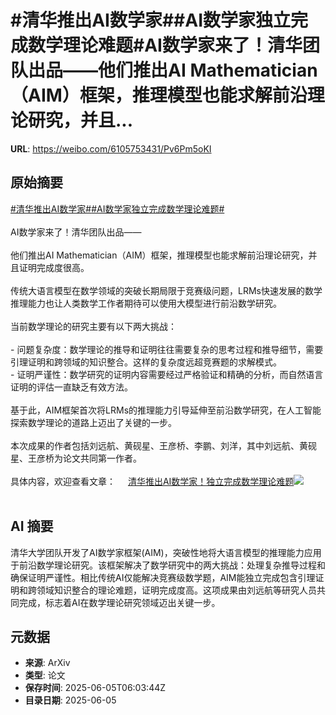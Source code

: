 # #清华推出AI数学家##AI数学家独立完成数学理论难题#AI数学家来了！清华团队出品——他们推出AI Mathematician（AIM）框架，推理模型也能求解前沿理论研究，并且...

**URL**: https://weibo.com/6105753431/Pv6Pm5oKI

## 原始摘要

<a href="https://m.weibo.cn/search?containerid=231522type%3D1%26t%3D10%26q%3D%23%E6%B8%85%E5%8D%8E%E6%8E%A8%E5%87%BAAI%E6%95%B0%E5%AD%A6%E5%AE%B6%23&amp;extparam=%23%E6%B8%85%E5%8D%8E%E6%8E%A8%E5%87%BAAI%E6%95%B0%E5%AD%A6%E5%AE%B6%23" data-hide=""><span class="surl-text">#清华推出AI数学家#</span></a><a href="https://m.weibo.cn/search?containerid=231522type%3D1%26t%3D10%26q%3D%23AI%E6%95%B0%E5%AD%A6%E5%AE%B6%E7%8B%AC%E7%AB%8B%E5%AE%8C%E6%88%90%E6%95%B0%E5%AD%A6%E7%90%86%E8%AE%BA%E9%9A%BE%E9%A2%98%23&amp;extparam=%23AI%E6%95%B0%E5%AD%A6%E5%AE%B6%E7%8B%AC%E7%AB%8B%E5%AE%8C%E6%88%90%E6%95%B0%E5%AD%A6%E7%90%86%E8%AE%BA%E9%9A%BE%E9%A2%98%23" data-hide=""><span class="surl-text">#AI数学家独立完成数学理论难题#</span></a><br><br>AI数学家来了！清华团队出品——<br><br>他们推出AI Mathematician（AIM）框架，推理模型也能求解前沿理论研究，并且证明完成度很高。<br><br>传统大语言模型在数学领域的突破长期局限于竞赛级问题，LRMs快速发展的数学推理能力也让人类数学工作者期待可以使用大模型进行前沿数学研究。<br><br>当前数学理论的研究主要有以下两大挑战：<br><br>- 问题复杂度：数学理论的推导和证明往往需要复杂的思考过程和推导细节，需要引理证明和跨领域的知识整合。这样的复杂度远超竞赛题的求解模式。<br>- 证明严谨性：数学研究的证明内容需要经过严格验证和精确的分析，而自然语言证明的评估一直缺乏有效方法。<br><br>基于此，AIM框架首次将LRMs的推理能力引导延伸至前沿数学研究，在人工智能探索数学理论的道路上迈出了关键的一步。<br><br>本次成果的作者包括刘远航、黄砚星、王彦桥、李鹏、刘洋，其中刘远航、黄砚星、王彦桥为论文共同第一作者。<br><br>具体内容，欢迎查看文章： <a href="https://weibo.com/ttarticle/p/show?id=2309405174144165085259" data-hide=""><span class="url-icon"><img style="width: 1rem;height: 1rem" src="https://h5.sinaimg.cn/upload/2015/09/25/3/timeline_card_small_article_default.png" referrerpolicy="no-referrer"></span><span class="surl-text">清华推出AI数学家！独立完成数学理论难题</span></a><img style="" src="https://tvax4.sinaimg.cn/large/006Fd7o3gy1i248367s1aj30rs0fmab6.jpg" referrerpolicy="no-referrer"><br><br>

## AI 摘要

清华大学团队开发了AI数学家框架(AIM)，突破性地将大语言模型的推理能力应用于前沿数学理论研究。该框架解决了数学研究中的两大挑战：处理复杂推导过程和确保证明严谨性。相比传统AI仅能解决竞赛级数学题，AIM能独立完成包含引理证明和跨领域知识整合的理论难题，证明完成度高。这项成果由刘远航等研究人员共同完成，标志着AI在数学理论研究领域迈出关键一步。

## 元数据

- **来源**: ArXiv
- **类型**: 论文
- **保存时间**: 2025-06-05T06:03:44Z
- **目录日期**: 2025-06-05
